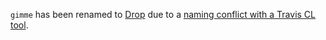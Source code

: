`gimme` has been renamed to [Drop](https://github.com/matryer/drop) due to a [naming conflict with a Travis CL tool](https://github.com/travis-ci/gimme).
